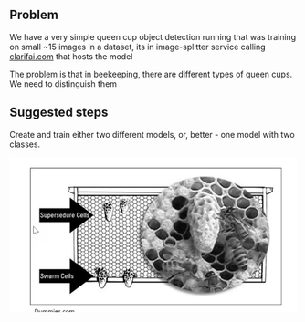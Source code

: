 ## Problem

We have a very simple queen cup object detection running that was training on small ~15 images in a dataset, its in image-splitter service calling [clarifai.com](http://clarifai.com/) that hosts the model

The problem is that in beekeeping, there are different types of queen cups. We need to distinguish them

## Suggested steps

Create and train either two different models, or, better - one model with two classes.


![](../../../img/queen-cup.png)